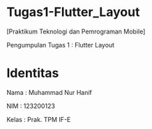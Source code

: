 # Tugas1-Flutter_Layout
[Praktikum Teknologi dan Pemrograman Mobile]

Pengumpulan Tugas 1 : Flutter Layout

# Identitas
Nama : Muhammad Nur Hanif

NIM : 123200123

Kelas : Prak. TPM IF-E
